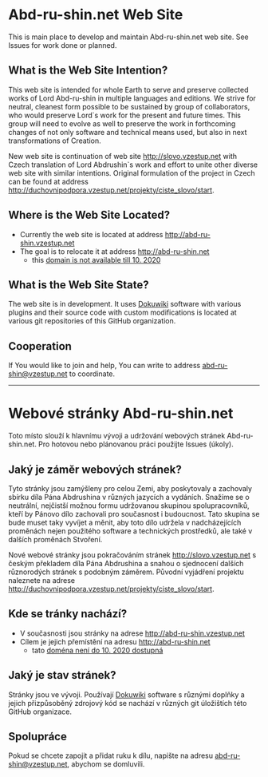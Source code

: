 # Abd-ru-shin.net Web Site

This is main place to develop and maintain Abd-ru-shin.net web site.
See Issues for work done or planned.

## What is the Web Site Intention?

This web site is intended for whole Earth to serve and preserve collected works of Lord Abd-ru-shin in multiple languages and editions.
We strive for neutral, cleanest form possible to be sustained by group of collaborators, who would preserve Lord`s work for the present and future times. This group will need to evolve as well to preserve the work in forthcoming changes of not only software and technical means used, but also in next transformations of Creation.

New web site is continuation of web site http://slovo.vzestup.net with Czech translation of Lord Abdrushin`s work and effort to unite other diverse web site with similar intentions.
Original formulation of the project in Czech can be found at address http://duchovnipodpora.vzestup.net/projekty/ciste_slovo/start.

## Where is the Web Site Located?

- Currently the web site is located at address http://abd-ru-shin.vzestup.net
- The goal is to relocate it at address http://abd-ru-shin.net
  - this [domain is not available till 10. 2020](https://uk.godaddy.com/whois/results.aspx?domain=abd-ru-shin.net)

## What is the Web Site State?

The web site is in development.
It uses [Dokuwiki](dokuwiki.org) software with various plugins and their source code with custom modifications is located at various git repositories of this GitHub organization.

## Cooperation

If You would like to join and help, You can write to address abd-ru-shin@vzestup.net to coordinate.

---

# Webové stránky Abd-ru-shin.net

Toto místo slouží k hlavnímu vývoji a udržování webových stránek Abd-ru-shin.net.
Pro hotovou nebo plánovanou práci použijte Issues (úkoly).

## Jaký je záměr webových stránek?

Tyto stránky jsou zamýšleny pro celou Zemi, aby poskytovaly a zachovaly sbírku díla Pána Abdrushina v různých jazycích a vydáních.
Snažíme se o neutrální, nejčistší možnou formu udržovanou skupinou spolupracovníků, kteří by Pánovo dílo zachovali pro současnost i budoucnost. Tato skupina se bude muset taky vyvíjet a měnit, aby toto dílo udržela v nadcházejících proměnách nejen použitého software a technických prostředků, ale také v dalších proměnách Stvoření.

Nové webové stránky jsou pokračováním stránek http://slovo.vzestup.net s českým překladem díla Pána Abdrushina a snahou o sjednocení dalších různorodých stránek s podobným záměrem.
Původní vyjádření projektu naleznete na adrese http://duchovnipodpora.vzestup.net/projekty/ciste_slovo/start.

## Kde se tránky nachází?

- V současnosti jsou stránky na adrese http://abd-ru-shin.vzestup.net
- Cílem je jejich přemístění na adresu http://abd-ru-shin.net
  - tato [doména není do 10. 2020 dostupná](https://uk.godaddy.com/whois/results.aspx?domain=abd-ru-shin.net)

## Jaký je stav stránek?

Stránky jsou ve vývoji.
Používají [Dokuwiki](dokuwiki.org) software s různými doplňky a jejich přizpůsoběný zdrojový kód se nachází v různých git úložištích této GitHub organizace.

## Spolupráce

Pokud se chcete zapojit a přidat ruku k dílu, napište na adresu abd-ru-shin@vzestup.net, abychom se domluvili.
